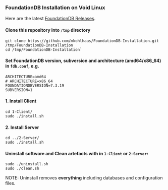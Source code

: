 ### FoundationDB Installation on Void Linux

Here are the latest [FoundationDB Releases](https://github.com/apple/foundationdb/releases/).

#### Clone this repository into `/tmp` directory
```shell
git clone https://github.com/mkohlhaas/FoundationDB-Installation.git /tmp/FoundationDB-Installation
cd /tmp/FoundationDB-Installation`
```

#### Set FoundationDB version, subversion and architecture (amd64/x86_64) in `fdb.conf`, e.g.
```
ARCHITECTURE=amd64
# ARCHITECTURE=x86_64
FOUNDATIONDBVERSION=7.3.19
SUBVERSION=1
```

#### 1. Install Client
```shell
cd 1-Client/
sudo ./install.sh
```

#### 2. Install Server

```shell
cd ../2-Server/
sudo ./install.sh
```

#### Uninstall software and Clean artefacts with in `1-Client` or `2-Server`:

```shell
sudo ./uninstall.sh
sudo ./clean.sh
```
NOTE: Uninstall removes **everything** including databases and configuration files.
